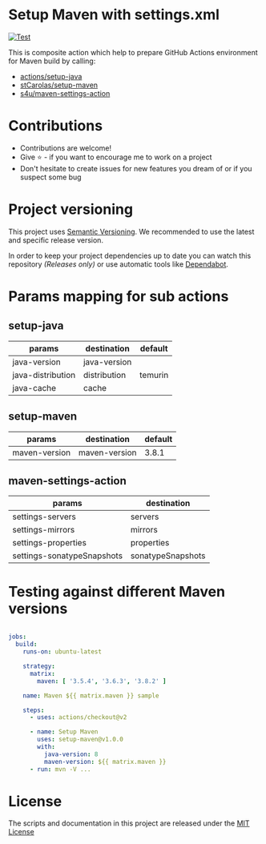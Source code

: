 # Setup Maven with settings.xml
[![Test](https://github.com/s4u/setup-maven-action/actions/workflows/test.yml/badge.svg)](https://github.com/s4u/setup-maven-action/actions/workflows/test.yml)

This is composite action which help to prepare GitHub Actions environment for Maven build by calling:

- [actions/setup-java](https://github.com/marketplace/actions/setup-java-jdk)
- [stCarolas/setup-maven](https://github.com/marketplace/actions/setup-maven)
- [s4u/maven-settings-action](https://github.com/marketplace/actions/maven-settings-action)

# Contributions
- Contributions are welcome!
- Give :star: - if you want to encourage me to work on a project
- Don't hesitate to create issues for new features you dream of or if you suspect some bug

# Project versioning
This project uses [Semantic Versioning](https://semver.org/).
We recommended to use the latest and specific release version.

In order to keep your project dependencies up to date you can watch this repository *(Releases only)*
or use automatic tools like [Dependabot](https://docs.github.com/en/code-security/supply-chain-security/keeping-your-dependencies-updated-automatically/about-dependabot-version-updates).

# Params mapping for sub actions

## setup-java

| params            | destination  | default |
| ----------------- |------------- |-------- |
| java-version      | java-version |         |
| java-distribution | distribution | temurin |
| java-cache        | cache        |         |

## setup-maven

| params        | destination   | default |
| ------------- |-------------- |-------- |
| maven-version | maven-version | 3.8.1   |

## maven-settings-action

| params                     | destination       |
| -------------------------- |------------------ |
| settings-servers           | servers           |
| settings-mirrors           | mirrors           |
| settings-properties        | properties        |
| settings-sonatypeSnapshots | sonatypeSnapshots |

# Testing against different Maven versions

```yaml

jobs:
  build:
    runs-on: ubuntu-latest

    strategy:
      matrix:
        maven: [ '3.5.4', '3.6.3', '3.8.2' ]

    name: Maven ${{ matrix.maven }} sample

    steps:
      - uses: actions/checkout@v2

      - name: Setup Maven
        uses: setup-maven@v1.0.0
        with:
          java-version: 8
          maven-version: ${{ matrix.maven }}
      - run: mvn -V ...
```

# License

The scripts and documentation in this project are released under the [MIT License](LICENSE)
